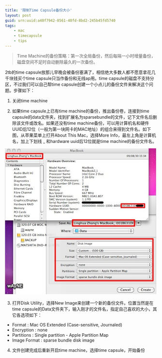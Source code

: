 ```yaml
---
title: '限制Time Capsule备份大小'
layout: post
guid: urn:uuid:a40f7942-8561-40fd-8bd2-245b45fd5740
tags:
    - mac
    - timecapsule
    - tips
---
```


> Time Machine的备份策略：第一次全局备份，然后每隔一小时增量备份，磁盘空间不足时自动删除最久的一次备份。

2tb的time capsule放那儿早晚会被备份塞满了，相信绝大多数人都不愿意拿花几千块钱买个time capsule只当作备份和无线ap用。time capsule的磁盘不支持分区，不过我们可以自己帮time capsule创建一个小点儿的备份文件来解决这个问题。步骤如下：

1. 关闭time machine

2. 如果time capsule上已有time machine的备份，推出备份卷，连接到time capsule的data文件夹，找到扩展名为sparsebundle的文件，记下文件名后删除该文件或改名。如果还没有time machine备份，可以用计算机名和硬件UUID后12位（一般为第一块网卡的MAC地址）的组合来得到文件名。如下图，从苹果菜单上打开About This Mac，选择More Info，最左上角是计算机名，加上下划线 _  和hardware uuid后12位就是time machine的备份文件名。

  ![](/media/images/2009/08/30/time-capsule-size.jpg)

3. 打开Disk Utility，选择New Image来创建一个新的备份文件。位置当然是在time capsule的Data文件夹下，输入刚才的文件名，指定自己喜欢的大小，其它各选项如下：

  * Format : Mac OS Extended (Case-sensitive, Journaled)
  * Encryption : none
  * Partitions : Single partition - Apple Partition Map
  * Image Format : sparse bundle disk image

4. 文件创建完成后重新开启time machine，选择time capsule，开始备份

